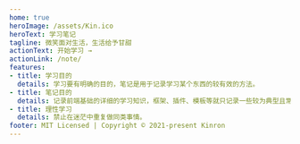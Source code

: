 ```yaml
---
home: true
heroImage: /assets/Kin.ico
heroText: 学习笔记
tagline: 微笑面对生活，生活给予甘甜
actionText: 开始学习 →
actionLink: /note/
features:
- title: 学习目的
  details: 学习要有明确的目的，笔记是用于记录学习某个东西的较有效的方法。
- title: 笔记目的
  details: 记录前端基础的详细的学习知识，框架、插件、模板等就只记录一些较为典型且常用的解决方法。
- title: 理性学习
  details: 禁止在迷茫中重复做同类事情。
footer: MIT Licensed | Copyright © 2021-present Kinron
---
```

